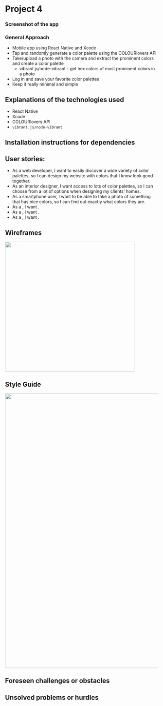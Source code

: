 # Project 4

### Screenshot of the app

### General Approach
- Mobile app using React Native and Xcode
- Tap and randomly generate a color palette using the COLOURlovers API
- Take/upload a photo with the camera and extract the prominent colors and create a color palette
  - vibrant.js/node-vibrant - get hex colors of most prominent colors in a photo
- Log in and save your favorite color palettes
- Keep it really minimal and simple

## Explanations of the technologies used
- React Native
- Xcode
- COLOURlovers API
- `vibrant.js/node-vibrant`

## Installation instructions for dependencies

## User stories:
- As a web developer, I want to easily discover a wide variety of color palettes, so I can design my website with colors that I know look good together.
- As an interior designer, I want access to lots of color palettes, so I can choose from a lot of options when designing my clients' homes.
- As a smartphone user, I want to be able to take a photo of something that has nice colors, so I can find out exactly what colors they are.
- As a , I want .
- As a , I want .
- As a , I want .

## Wireframes
<img src="" width="425">

## Style Guide
<img src="" width="900">

## Foreseen challenges or obstacles

## Unsolved problems or hurdles
